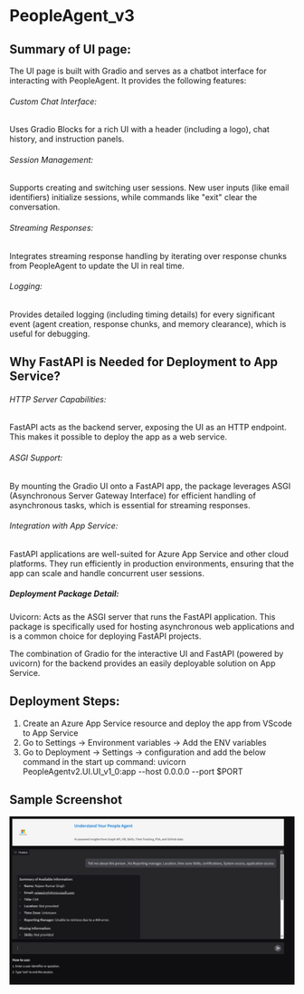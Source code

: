 # PeopleAgent_v3

##  Summary of UI page:
The UI page is built with Gradio and serves as a chatbot interface for interacting with PeopleAgent. It provides the following features:

###### Custom Chat Interface: 
Uses Gradio Blocks for a rich UI with a header (including a logo), chat history, and instruction panels.
###### Session Management: 
Supports creating and switching user sessions. New user inputs (like email identifiers) initialize sessions, while commands like "exit" clear the conversation.
###### Streaming Responses: 
Integrates streaming response handling by iterating over response chunks from PeopleAgent to update the UI in real time.
###### Logging: 
Provides detailed logging (including timing details) for every significant event (agent creation, response chunks, and memory clearance), which is useful for debugging.

## Why FastAPI is Needed for Deployment to App Service?

###### HTTP Server Capabilities: 
FastAPI acts as the backend server, exposing the UI as an HTTP endpoint. This makes it possible to deploy the app as a web service.
###### ASGI Support: 
By mounting the Gradio UI onto a FastAPI app, the package leverages ASGI (Asynchronous Server Gateway Interface) for efficient handling of asynchronous tasks, which is essential for streaming responses.

###### Integration with App Service: 
FastAPI applications are well-suited for Azure App Service and other cloud platforms. They run efficiently in production environments, ensuring that the app can scale and handle concurrent user sessions.


##### Deployment Package Detail:

Uvicorn: Acts as the ASGI server that runs the FastAPI application. This package is specifically used for hosting asynchronous web applications and is a common choice for deploying FastAPI projects.

The combination of Gradio for the interactive UI and FastAPI (powered by uvicorn) for the backend provides an easily deployable solution on App Service.

## Deployment Steps:


1. Create an Azure App Service resource and deploy the app from VScode to App Service
2. Go to Settings -> Environment variables -> Add the ENV variables  
3. Go to Deployment -> Settings -> configuration and add the below command in the start up command:
uvicorn PeopleAgentv2.UI.UI_v1_0:app --host 0.0.0.0 --port $PORT


## Sample Screenshot

![alt text](./images/image.png)
